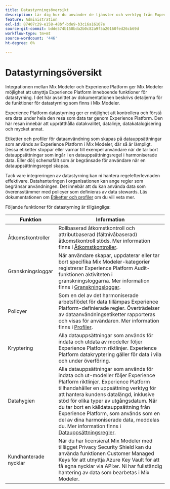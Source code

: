 ```yaml
---
title: Datastyrningsöversikt
description: Lär dig hur du använder de tjänster och verktyg från Experience Platform som gör att du kan kontrollera dina insamlade upplevelsedata. Så att ni följer era rutiner, juridiska skyldigheter och utvecklingsprocesser.
feature: Administration
exl-id: 87407c29-e158-48bf-bde9-b3c16a16107e
source-git-commit: bdde574b150bda2b0c82a9f5a20160fed26cb69d
workflow-type: tm+mt
source-wordcount: '446'
ht-degree: 0%

---
```


# Datastyrningsöversikt

Integrationen mellan Mix Modeler och Experience Platform ger Mix Modeler möjlighet att utnyttja Experience Platform inneboende funktioner för datastyrning. I det här avsnittet av dokumentationen beskrivs detaljerna för de funktioner för datastyrning som finns i Mix Modeler.

Experience Platform datastyrning ger er möjlighet att kontrollera och förstå era data under hela den resa som data tar genom Experience Platform. Den här resan innebär att upprätthålla datakvalitet, datalinje, datakatalogisering och mycket annat.

Etiketter och profiler för dataanvändning som skapas på datauppsättningar som används av Experience Platform i Mix Modeler, där så är lämpligt. Dessa etiketter stoppar eller varnar till exempel användare när de tar bort datauppsättningar som ingår i en datauppsättningsregel i harmoniserade data. Eller dölj schemafält som är begränsade för användare när en datauppsättningsregel skapas.

Tack vare integreringen av datastyrning kan ni hantera regelefterlevnaden effektivare. Datahanteringen i organisationen kan ange regler som begränsar användningen. Det innebär att du kan använda data som överensstämmer med policyer som definieras av data stewards. Läs dokumentationen om [Etiketter och profiler](https://experienceleague.adobe.com/sv/docs/analytics-platform/using/cja-dataviews/data-governance) om du vill veta mer.

Följande funktioner för datastyrning är tillgängliga:

| Funktion | Information |
|---|---|
| Åtkomstkontroller | Rollbaserad åtkomstkontroll och attributbaserad (fältnivåbaserad) åtkomstkontroll stöds. Mer information finns i [Åtkomstkontroller](access-controls.md). |
| Granskningsloggar | När användare skapar, uppdaterar eller tar bort specifika Mix Modeler-kategorier registrerar Experience Platform Audit-funktionen aktiviteten i granskningsloggarna. Mer information finns i [Granskningsloggar](audit-logs.md). |
| Policyer | Som en del av det harmoniserade arbetsflödet för data tillämpas Experience Platform-definierade regler. Överträdelser av dataanvändningsetiketter rapporteras och visas för användaren. Mer information finns i [Profiler](policies.md). |
| Kryptering | Alla datauppsättningar som används för indata och utdata av modeller följer Experience Platform riktlinjer. Experience Platform datakryptering gäller för data i vila och under överföring. |
| Datahygien | Alla datauppsättningar som används för indata och ut-modeller följer Experience Platform riktlinjer. Experience Platform tillhandahåller en uppsättning verktyg för att hantera kundens datalängd, inklusive stöd för olika typer av utgångsdatum. När du tar bort en källdatauppsättning från Experience Platform, som används som en del av dina harmoniserade data, meddelas du. Mer information finns i [Datauppsättningsregler](/help/harmonize-data/dataset-rules.md). |
| Kundhanterade nycklar | När du har licensierat Mix Modeler med tillägget Privacy Security Shield kan du använda funktionen Customer Managed Keys för att utnyttja Azure Key Vault för att få egna nycklar via API:er. Ni har fullständig hantering av data som bearbetas i Mix Modeler. |
